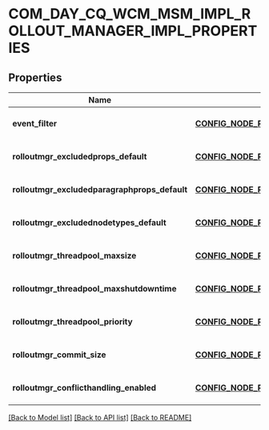 # COM_DAY_CQ_WCM_MSM_IMPL_ROLLOUT_MANAGER_IMPL_PROPERTIES

## Properties
Name | Type | Description | Notes
------------ | ------------- | ------------- | -------------
**event_filter** | [**CONFIG_NODE_PROPERTY_STRING**](configNodePropertyString.md) |  | [optional] [default to null]
**rolloutmgr_excludedprops_default** | [**CONFIG_NODE_PROPERTY_ARRAY**](configNodePropertyArray.md) |  | [optional] [default to null]
**rolloutmgr_excludedparagraphprops_default** | [**CONFIG_NODE_PROPERTY_ARRAY**](configNodePropertyArray.md) |  | [optional] [default to null]
**rolloutmgr_excludednodetypes_default** | [**CONFIG_NODE_PROPERTY_ARRAY**](configNodePropertyArray.md) |  | [optional] [default to null]
**rolloutmgr_threadpool_maxsize** | [**CONFIG_NODE_PROPERTY_INTEGER**](configNodePropertyInteger.md) |  | [optional] [default to null]
**rolloutmgr_threadpool_maxshutdowntime** | [**CONFIG_NODE_PROPERTY_INTEGER**](configNodePropertyInteger.md) |  | [optional] [default to null]
**rolloutmgr_threadpool_priority** | [**CONFIG_NODE_PROPERTY_DROP_DOWN**](configNodePropertyDropDown.md) |  | [optional] [default to null]
**rolloutmgr_commit_size** | [**CONFIG_NODE_PROPERTY_INTEGER**](configNodePropertyInteger.md) |  | [optional] [default to null]
**rolloutmgr_conflicthandling_enabled** | [**CONFIG_NODE_PROPERTY_BOOLEAN**](configNodePropertyBoolean.md) |  | [optional] [default to null]

[[Back to Model list]](../README.md#documentation-for-models) [[Back to API list]](../README.md#documentation-for-api-endpoints) [[Back to README]](../README.md)


